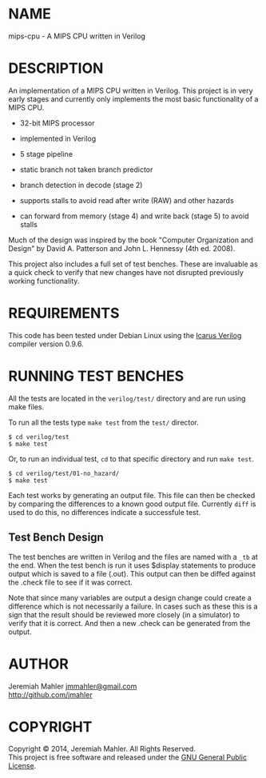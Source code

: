 # NAME

mips-cpu - A MIPS CPU written in Verilog

# DESCRIPTION

An implementation of a MIPS CPU written in Verilog.  This project is in
very early stages and currently only implements the most basic
functionality of a MIPS CPU.

 - 32-bit MIPS processor

 - implemented in Verilog

 - 5 stage pipeline

 - static branch not taken branch predictor

 - branch detection in decode (stage 2)

 - supports stalls to avoid read after write (RAW) and other hazards

 - can forward from memory (stage 4) and write back (stage 5)
   to avoid stalls

Much of the design was inspired by the book "Computer Organization and
Design" by David A. Patterson and John L. Hennessy (4th ed. 2008).

This project also includes a full set of test benches.  These are
invaluable as a quick check to verify that new changes have not
disrupted previously working functionality.

# REQUIREMENTS

This code has been tested under Debian Linux using the
[Icarus Verilog][iverilog] compiler version 0.9.6.

  [iverilog]: http://iverilog.icarus.com

# RUNNING TEST BENCHES

All the tests are located in the `verilog/test/` directory and
are run using make files.

To run all the tests type `make test` from the `test/` director.

    $ cd verilog/test
    $ make test

Or, to run an individual test, `cd` to that specific directory
and run `make test`.

    $ cd verilog/test/01-no_hazard/
    $ make test

Each test works by generating an output file.  This file can then be
checked by comparing the differences to a known good output file.
Currently `diff` is used to do this, no differences indicate a
successfule test.

## Test Bench Design

The test benches are written in Verilog and the files are
named with a `_tb` at the end.  When the test bench is run
it uses $display statements to produce output which is saved
to a file (.out).  This output can then be diffed against the
.check file to see if it was correct.

Note that since many variables are output a design change could
create a difference which is not necessarily a failure.
In cases such as these this is a sign that the result should
be reviewed more closely (in a simulator) to verify that it
is correct.  And then a new .check can be generated from the
output.

# AUTHOR

Jeremiah Mahler <jmmahler@gmail.com><br>
<http://github.com/jmahler>

# COPYRIGHT

Copyright &copy; 2014, Jeremiah Mahler.  All Rights Reserved.<br>
This project is free software and released under
the [GNU General Public License][gpl].

 [gpl]: http://www.gnu.org/licenses/gpl.html
